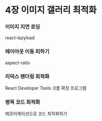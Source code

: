 # 4장 이미지 갤러리 최적화

### 이미지 지연 로딩

react-lazyload

### 레이아웃 이동 피하기

aspect-ratio

### 리덕스 렌더링 최적화

React Developer Tools 크롬 확장 프로그램

### 병목 코드 최적화

메모이제이션으로 코드 최적화하기
